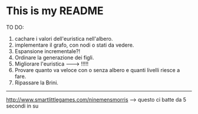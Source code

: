 # This is my README
TO DO:
1) cachare i valori dell'euristica nell'albero.
2) implementare il grafo, con nodi o stati da vedere.
3) Espansione incrementale?!
4) Ordinare la generazione dei figli.
5) Migliorare l'euristica ---> !!!!!
6) Provare quanto va veloce con o senza albero e quanti livelli riesce a fare.
7) Ripassare la Brini.

-------------------------------------------------------------------------------------
http://www.smartlittlegames.com/ninemensmorris --> questo ci batte da 5 secondi in su